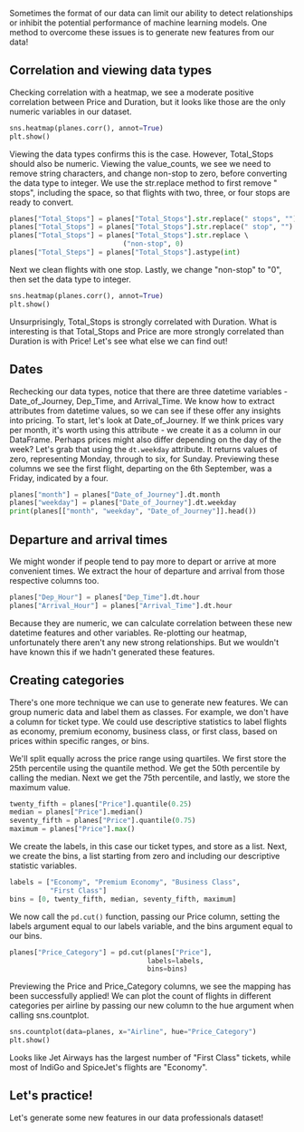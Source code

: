 Sometimes the format of our data can limit our ability to detect relationships or inhibit the potential performance of machine learning models. One method to overcome these issues is to generate new features from our data!
## Correlation and viewing data types
Checking correlation with a heatmap, we see a moderate positive correlation between Price and Duration, but it looks like those are the only numeric variables in our dataset.
```Python
sns.heatmap(planes.corr(), annot=True)
plt.show()
```

Viewing the data types confirms this is the case. However, Total_Stops should also be numeric. Viewing the value_counts, we see we need to remove string characters, and change non-stop to zero, before converting the data type to integer. We use the str.replace method to first remove " stops", including the space, so that flights with two, three, or four stops are ready to convert. 
```Python
planes["Total_Stops"] = planes["Total_Stops"].str.replace(" stops", "")
planes["Total_Stops"] = planes["Total_Stops"].str.replace(" stop", "")
planes["Total_Stops"] = planes["Total_Stops"].str.replace \ 
							("non-stop", 0)
planes["Total_Steps"] = planes["Total_Stops"].astype(int)
```
Next we clean flights with one stop. Lastly, we change "non-stop" to "0", then set the data type to integer.
```Python
sns.heatmap(planes.corr(), annot=True)
plt.show()
```
Unsurprisingly, Total_Stops is strongly correlated with Duration. What is interesting is that Total_Stops and Price are more strongly correlated than Duration is with Price! Let's see what else we can find out!
## Dates
Rechecking our data types, notice that there are three datetime variables - Date_of_Journey, Dep_Time, and Arrival_Time. We know how to extract attributes from datetime values, so we can see if these offer any insights into pricing. To start, let's look at Date_of_Journey. If we think prices vary per month, it's worth using this attribute - we create it as a column in our DataFrame. Perhaps prices might also differ depending on the day of the week? Let's grab that using the `dt.weekday` attribute. It returns values of zero, representing Monday, through to six, for Sunday. Previewing these columns we see the first flight, departing on the 6th September, was a Friday, indicated by a four.
```Python
planes["month"] = planes["Date_of_Journey"].dt.month
planes["weekday"] = planes["Date_of_Journey"].dt.weekday
print(planes[["month", "weekday", "Date_of_Journey"]].head())
```
## Departure and arrival times
We might wonder if people tend to pay more to depart or arrive at more convenient times. We extract the hour of departure and arrival from those respective columns too.
```Python
planes["Dep_Hour"] = planes["Dep_Time"].dt.hour
planes["Arrival_Hour"] = planes["Arrival_Time"].dt.hour
```
Because they are numeric, we can calculate correlation between these new datetime features and other variables. Re-plotting our heatmap, unfortunately there aren't any new strong relationships. But we wouldn't have known this if we hadn't generated these features.
## Creating categories
There's one more technique we can use to generate new features. We can group numeric data and label them as classes. For example, we don't have a column for ticket type. We could use descriptive statistics to label flights as economy, premium economy, business class, or first class, based on prices within specific ranges, or bins.

We'll split equally across the price range using quartiles. We first store the 25th percentile using the quantile method. We get the 50th percentile by calling the median. Next we get the 75th percentile, and lastly, we store the maximum value.
```Python
twenty_fifth = planes["Price"].quantile(0.25)
median = planes["Price"].median()
seventy_fifth = planes["Price"].quantile(0.75)
maximum = planes["Price"].max()
```
We create the labels, in this case our ticket types, and store as a list. Next, we create the bins, a list starting from zero and including our descriptive statistic variables.
```Python
labels = ["Economy", "Premium Economy", "Business Class", 
		  "First Class"]
bins = [0, twenty_fifth, median, seventy_fifth, maximum]
```
We now call the `pd.cut()` function, passing our Price column, setting the labels argument equal to our labels variable, and the bins argument equal to our bins.
```Python
planes["Price_Category"] = pd.cut(planes["Price"],
								  labels=labels,
								  bins=bins)
```
Previewing the Price and Price_Category columns, we see the mapping has been successfully applied! We can plot the count of flights in different categories per airline by passing our new column to the hue argument when calling sns.countplot.
```Python
sns.countplot(data=planes, x="Airline", hue="Price_Category")
plt.show()
```
Looks like Jet Airways has the largest number of "First Class" tickets, while most of IndiGo and SpiceJet's flights are "Economy".
## Let's practice!
Let's generate some new features in our data professionals dataset!